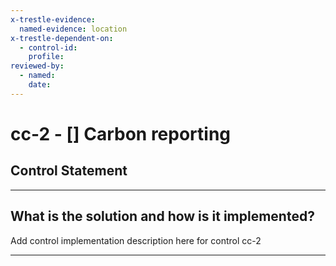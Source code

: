 ```yaml
---
x-trestle-evidence:
  named-evidence: location
x-trestle-dependent-on:
  - control-id:
    profile:
reviewed-by:
  - named:
    date:
---
```


# cc-2 - \[\] Carbon reporting

## Control Statement

______________________________________________________________________

## What is the solution and how is it implemented?

Add control implementation description here for control cc-2

______________________________________________________________________
